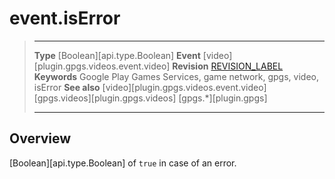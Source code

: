 # event.isError

> --------------------- ------------------------------------------------------------------------------------------
> __Type__              [Boolean][api.type.Boolean]
> __Event__             [video][plugin.gpgs.videos.event.video]
> __Revision__          [REVISION_LABEL](REVISION_URL)
> __Keywords__          Google Play Games Services, game network, gpgs, video, isError
> __See also__          [video][plugin.gpgs.videos.event.video]
>						[gpgs.videos][plugin.gpgs.videos]
>                       [gpgs.*][plugin.gpgs]
> --------------------- ------------------------------------------------------------------------------------------

## Overview

[Boolean][api.type.Boolean] of `true` in case of an error.